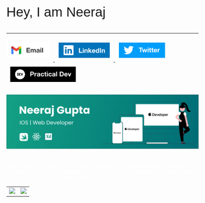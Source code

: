 <!-- # Hey, I am Neeraj -->
<link rel="preconnect" href="https://fonts.gstatic.com">
<link href="https://fonts.googleapis.com/css2?family=Poppins:wght@400;500;600;700&display=swap" rel="stylesheet">
<p style="font-size:2.5em;font-family: 'Poppins', sans-serif;" >Hey, I am Neeraj</p>
<hr style="border-color:white;" />
<a target="_blank" href="mailto:gneeraj32595@gmail.com" target="_blank">
<img style="padding:10px 10px 10px 0px;" height="40em" alt="Email" src="./Email.png" />
</a>
<a target="_blank" href="https://www.linkedin.com/in/neeraj3508/" target="_blank">
<img style="padding:10px;" height="40em" alt="LinkedIn" src="./Linkedin.png" />
</a>
<a target="_blank" href="https://twitter.com/_neeraj2001_" target="_blank">
<img style="padding:10px;" height="40em" alt="Twitter" src="./Twitter.png" />
</a>
<a target="_blank" href="https://dev.to/neeraj3508" target="_blank">
<img style="padding:10px;" height="40em" alt="Practical Dev" src="./Dev.png" />
</a>
<div style="padding: 20px 0px;"><img src="./bg.png" alt="Neeraj Github Banner"></div>
<p style="color:white;font-weight:500;font-family: 'Poppins', sans-serif;">
   I am a beginner level iOS and Web Developer and Designer and i have still to explore. So, exploring something new related to these technologies and gaining as much as i can. For Collaboration on a project contact me.
</p>
<table width="100%">
  <tr>
    <td>
<img height="180em" src="https://github-readme-stats.vercel.app/api?username=Neeraj15022001&show_icons=true&hide_border=true" /> </td>
 <td> <img height="180em" src="https://github-readme-stats.vercel.app/api/top-langs/?username=Neeraj15022001&show_icons=true&hide_border=true&layout=compact&langs_count=8"/> </td>
  </tr>
 <table>
  
